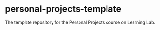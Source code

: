 # personal-projects-template
The template repository for the Personal Projects course on Learning Lab.
